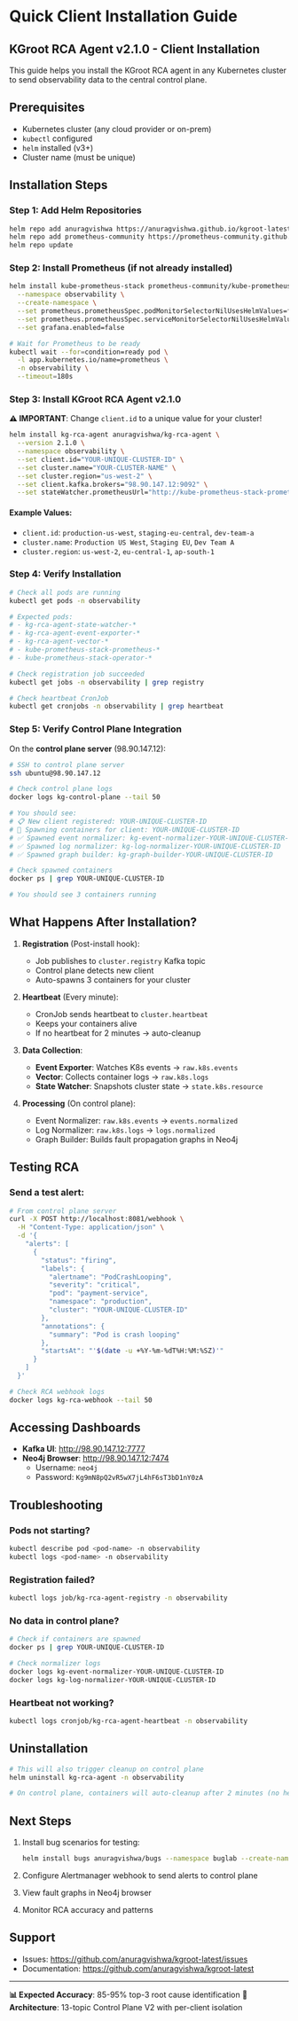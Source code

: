 # Quick Client Installation Guide

## KGroot RCA Agent v2.1.0 - Client Installation

This guide helps you install the KGroot RCA agent in any Kubernetes cluster to send observability data to the central control plane.

## Prerequisites

- Kubernetes cluster (any cloud provider or on-prem)
- `kubectl` configured
- `helm` installed (v3+)
- Cluster name (must be unique)

## Installation Steps

### Step 1: Add Helm Repositories

```bash
helm repo add anuragvishwa https://anuragvishwa.github.io/kgroot-latest/client-light/
helm repo add prometheus-community https://prometheus-community.github.io/helm-charts
helm repo update
```

### Step 2: Install Prometheus (if not already installed)

```bash
helm install kube-prometheus-stack prometheus-community/kube-prometheus-stack \
  --namespace observability \
  --create-namespace \
  --set prometheus.prometheusSpec.podMonitorSelectorNilUsesHelmValues=false \
  --set prometheus.prometheusSpec.serviceMonitorSelectorNilUsesHelmValues=false \
  --set grafana.enabled=false

# Wait for Prometheus to be ready
kubectl wait --for=condition=ready pod \
  -l app.kubernetes.io/name=prometheus \
  -n observability \
  --timeout=180s
```

### Step 3: Install KGroot RCA Agent v2.1.0

**⚠️ IMPORTANT**: Change `client.id` to a unique value for your cluster!

```bash
helm install kg-rca-agent anuragvishwa/kg-rca-agent \
  --version 2.1.0 \
  --namespace observability \
  --set client.id="YOUR-UNIQUE-CLUSTER-ID" \
  --set cluster.name="YOUR-CLUSTER-NAME" \
  --set cluster.region="us-west-2" \
  --set client.kafka.brokers="98.90.147.12:9092" \
  --set stateWatcher.prometheusUrl="http://kube-prometheus-stack-prometheus.observability.svc:9090"
```

#### Example Values:
- `client.id`: `production-us-west`, `staging-eu-central`, `dev-team-a`
- `cluster.name`: `Production US West`, `Staging EU`, `Dev Team A`
- `cluster.region`: `us-west-2`, `eu-central-1`, `ap-south-1`

### Step 4: Verify Installation

```bash
# Check all pods are running
kubectl get pods -n observability

# Expected pods:
# - kg-rca-agent-state-watcher-*
# - kg-rca-agent-event-exporter-*
# - kg-rca-agent-vector-*
# - kube-prometheus-stack-prometheus-*
# - kube-prometheus-stack-operator-*

# Check registration job succeeded
kubectl get jobs -n observability | grep registry

# Check heartbeat CronJob
kubectl get cronjobs -n observability | grep heartbeat
```

### Step 5: Verify Control Plane Integration

On the **control plane server** (98.90.147.12):

```bash
# SSH to control plane server
ssh ubuntu@98.90.147.12

# Check control plane logs
docker logs kg-control-plane --tail 50

# You should see:
# 📋 New client registered: YOUR-UNIQUE-CLUSTER-ID
# 🚀 Spawning containers for client: YOUR-UNIQUE-CLUSTER-ID
# ✅ Spawned event normalizer: kg-event-normalizer-YOUR-UNIQUE-CLUSTER-ID
# ✅ Spawned log normalizer: kg-log-normalizer-YOUR-UNIQUE-CLUSTER-ID
# ✅ Spawned graph builder: kg-graph-builder-YOUR-UNIQUE-CLUSTER-ID

# Check spawned containers
docker ps | grep YOUR-UNIQUE-CLUSTER-ID

# You should see 3 containers running
```

## What Happens After Installation?

1. **Registration** (Post-install hook):
   - Job publishes to `cluster.registry` Kafka topic
   - Control plane detects new client
   - Auto-spawns 3 containers for your cluster

2. **Heartbeat** (Every minute):
   - CronJob sends heartbeat to `cluster.heartbeat`
   - Keeps your containers alive
   - If no heartbeat for 2 minutes → auto-cleanup

3. **Data Collection**:
   - **Event Exporter**: Watches K8s events → `raw.k8s.events`
   - **Vector**: Collects container logs → `raw.k8s.logs`
   - **State Watcher**: Snapshots cluster state → `state.k8s.resource`

4. **Processing** (On control plane):
   - Event Normalizer: `raw.k8s.events` → `events.normalized`
   - Log Normalizer: `raw.k8s.logs` → `logs.normalized`
   - Graph Builder: Builds fault propagation graphs in Neo4j

## Testing RCA

### Send a test alert:

```bash
# From control plane server
curl -X POST http://localhost:8081/webhook \
  -H "Content-Type: application/json" \
  -d '{
    "alerts": [
      {
        "status": "firing",
        "labels": {
          "alertname": "PodCrashLooping",
          "severity": "critical",
          "pod": "payment-service",
          "namespace": "production",
          "cluster": "YOUR-UNIQUE-CLUSTER-ID"
        },
        "annotations": {
          "summary": "Pod is crash looping"
        },
        "startsAt": "'$(date -u +%Y-%m-%dT%H:%M:%SZ)'"
      }
    ]
  }'

# Check RCA webhook logs
docker logs kg-rca-webhook --tail 50
```

## Accessing Dashboards

- **Kafka UI**: http://98.90.147.12:7777
- **Neo4j Browser**: http://98.90.147.12:7474
  - Username: `neo4j`
  - Password: `Kg9mN8pQ2vR5wX7jL4hF6sT3bD1nY0zA`

## Troubleshooting

### Pods not starting?

```bash
kubectl describe pod <pod-name> -n observability
kubectl logs <pod-name> -n observability
```

### Registration failed?

```bash
kubectl logs job/kg-rca-agent-registry -n observability
```

### No data in control plane?

```bash
# Check if containers are spawned
docker ps | grep YOUR-UNIQUE-CLUSTER-ID

# Check normalizer logs
docker logs kg-event-normalizer-YOUR-UNIQUE-CLUSTER-ID
docker logs kg-log-normalizer-YOUR-UNIQUE-CLUSTER-ID
```

### Heartbeat not working?

```bash
kubectl logs cronjob/kg-rca-agent-heartbeat -n observability
```

## Uninstallation

```bash
# This will also trigger cleanup on control plane
helm uninstall kg-rca-agent -n observability

# On control plane, containers will auto-cleanup after 2 minutes (no heartbeat)
```

## Next Steps

1. Install bug scenarios for testing:
   ```bash
   helm install bugs anuragvishwa/bugs --namespace buglab --create-namespace
   ```

2. Configure Alertmanager webhook to send alerts to control plane

3. View fault graphs in Neo4j browser

4. Monitor RCA accuracy and patterns

## Support

- Issues: https://github.com/anuragvishwa/kgroot-latest/issues
- Documentation: https://github.com/anuragvishwa/kgroot-latest

---

**📊 Expected Accuracy**: 85-95% top-3 root cause identification
**🚀 Architecture**: 13-topic Control Plane V2 with per-client isolation
